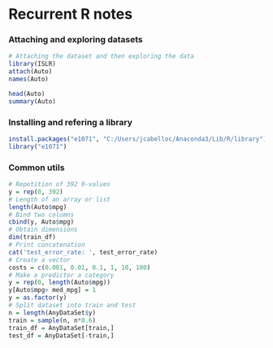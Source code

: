 # Recurrent R notes

### Attaching and exploring datasets
``` R
# Attaching the dataset and then exploring the data
library(ISLR)
attach(Auto)
names(Auto)

head(Auto)
summary(Auto)

```

### Installing and refering a library
```R
install.packages("e1071", "C:/Users/jcabelloc/Anaconda3/Lib/R/library")
library("e1071")
```

### Common utils
```R
# Repetition of 392 0-values
y = rep(0, 392)
# Length of an array or list
length(Auto$mpg)
# Bind two columns
cbind(y, Auto$mpg)
# Obtain dimensions
dim(train_df)
# Print concatenation
cat('test_error_rate: ', test_error_rate)
# Create a vector
costs = c(0.001, 0.01, 0.1, 1, 10, 100)
# Make a predictor a category
y = rep(0, length(Auto$mpg))
y[Auto$mpg> med_mpg] = 1
y = as.factor(y)
# Split dataset into train and test
n = length(AnyDataSet$y)
train = sample(n, n*0.6)
train_df = AnyDataSet[train,]
test_df = AnyDataSet[-train,]
```
